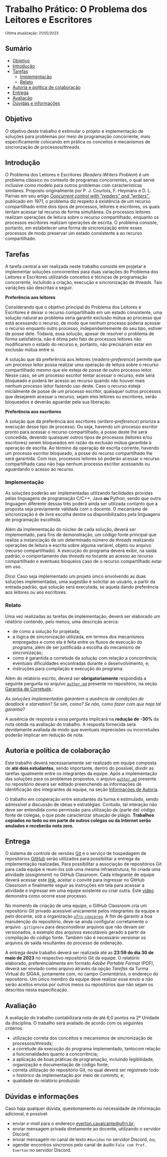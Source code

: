 # Trabalho Prático: O Problema dos Leitores e Escritores

<sub>Última atualização: 21/05/2023</sub>

## Sumário

- [Objetivo](#objetivo)
- [Introdução](#introdução)
- [Tarefas](#tarefas)
  - [Implementação](#implementação)
  - [Relato](#relato)
- [Autoria e política de colaboração](#autoria-e-política-de-colaboração)
- [Entrega](#entrega)
- [Avaliação](#avaliação)
- [Dúvidas e informações](#dúvidas-e-informações)

## Objetivo

O objetivo deste trabalho é estimular o projeto e implementação de soluções para problemas por meio de programação concorrente, mais especificamente colocando em prática os conceitos e mecanismos de sincronzação de processos/*threads*.

## Introdução

O Problema dos Leitores e Escritores (*Readers-Writers Problem*) é um problema clássico no contexto de programas concorrentes, o qual serve inclusive como modelo para outros problemas com características similares. Proposto originalmente por P. J. Courtois, F. Heymans e D. L. Parnas em seu artigo [*Concurrent control with "readers" and "writers"*](https://doi.org/10.1145/362759.362813), publicado em 1971, o problema diz respeito à existência de um recurso compartilhado entre dois tipos de processos, leitores e escritores, os quais tentam acessar tal recurso de forma simultânea. Os processos leitores realizam operações de leitura sobre o recurso compartilhado, enquanto os processos escritores realizam operações de escrita. O problema consiste, portanto, em estabelecer uma forma de sincronização entre esses processos de modo preservar um estado consistente a ao recurso compartilhado.

## Tarefas

A tarefa central a ser realizada neste trabalho consiste em projetar e implementar soluções concorrentes para duas variações do Problema dos Leitores e Escritores utilizando conceitos e técnicas de programação concorrente, incluindo a criação, execução e sincronização de *threads*. Tais variações são descritas a seguir.

**Preferência aos leitores**

Considerando que o objetivo principal do Problema dos Leitores e Escritores é deixar o recurso compartilhado em um estado consistente, uma solução natural ao problema seria garantir exclusão mútua ao processo que está acessando o recurso, de modo que nenhum processo poderia acessar o recurso enquanto outro processo, independentemente do seu tipo, estiver de posse dele. Todavia, essa solução, apesar de resolver o problema de forma satisfatória, não é ótima pelo fato de processos leitores não modificarem o estado do recurso e, portanto, não precisariam estar em exclusão mútua entre si.

A solução que dá preferência aos leitores (*readers-preference*) permite que um processo leitor possa realizar uma operação de leitura sobre o recurso compartilhado mesmo que ele esteja de posse de outro processo leitor. Nesse caso, se um processo escritor tentar acessar o recurso, este será bloqueado e poderá ter acesso ao recurso quando não houver mais nenhum processo leitor fazendo uso deste. Caso o recurso esteja inicialmente de posse de um processo escritor, quaisquer outros processos que desejarem acessar o recurso, sejam eles leitores ou escritores, serão bloqueados e deverão aguardar pela sua liberação.

**Preferência aos escritores**

A solução que dá preferência aos escritores (*writers-preference*) prioriza a execução desse tipo de processo. Ou seja, havendo um processo escritor pronto para acessar o recurso compartilhado, a posse deste lhe será concedida, devendo quaisquer outros tipos de processos (leitores e/ou escritores) serem bloqueados em razão da exclusão mútua garantida à operação de escrita. Ao término da operação de escrita corrente, havendo um processo escritor bloqueado, a posse do recurso compartilhado lhe será garantida. Com isso, processos leitores só poderão acessar o recurso compartilhado caso não haja nenhum processo escritor acessando ou aguardando o acesso ao recurso.

### Implementação

As soluções poderão ser implementadas utilizando facilidades providas pelas linguagens de programação C/C++, Java **ou** Python, sendo que outra linguagem diferente dessas três poderá ainda ser utilizada contanto que a proposta seja previamente validada com o docente. O mecanismo de sincronização é de livre escolha dentre os disponibilizados pela linguagens de programação escolhida.

Além da implementação do núcleo de cada solução, deverá ser implementado, para fins de demonstração, um código fonte principal que realize a instanciação de um determinado número de *threads* realizando operações de leitura e escrita sobre alguma variável, objeto ou arquivo (recurso compartilhado). A execução do programa deverá exibir, na saída padrão, o comportamento das *threads* no tocante ao acesso ao recurso compartilhado e eventuais bloqueios caso de o recurso compartilhado estar em uso.

*Dica:* Caso seja implementado um projeto único envolvendo as duas soluções implementadas, uma sugestão é solicitar ao usuário, a partir da entrada padrão, que solução será executada, se aquela dando preferência aos leitores ou aos escritores.

### Relato

Uma vez realizadas as tarefas de implementação, deverá ser elaborado um relatório contendo, pelo menos, uma descrição acerca:

- de como a solução foi projetada;
- a lógica de sincronização utilizada, em termos dos mecanismos empregados e como ela é feita entre os fluxos de execução do programa, além de ser justificada a escolha do mecanismo de sincronização;
- como é garantida a corretude da solução com relação a concorrência; eventuais dificuldades encontradas durante o desenvolvimento, e;
- instruções para compilação e execução do programa.

Além do relatório escrito, deverá ser **obrigatoriamente** respondida a seguinte pergunta no arquivo [`author.md`](https://github.com/ufrn-concprog/readers-writers/tree/master/author.md) presente no repositório, na seção [Garantia de Corretude](https://github.com/ufrn-concprog/readers-writer/tree/master/author.md#garantia-de-corretude).:

*As soluções implementadas garantem a ausência de condições de deadlock e starvation? Se sim, como? Se não, como fazer com que haja tal garantia?*

A ausência de resposta a essa pergunta implicará na **redução de -30%** da nota obtida na avaliação do trabalho. A resposta fornecida será devidamente avaliada de modo que eventuais imprecisões ou incorretudes poderão implicar em redução de nota.

## Autoria e política de colaboração

Este trabalho deverá necessariamente ser realizado em equipe composta de **até dois estudantes**, sendo importante, dentro do possível, dividir as tarefas igualmente entre os integrantes da equipe. Após a implementação das soluções para os problemas propostos, o arquivo [`author.md`](https://github.com/ufrn-concprog/readers-writers/tree/master/author.md) presente no repositório deverá ser editado preenchendo as informações de identificação dos integrantes da equipe, na seção [Informações de Autoria](https://github.com/ufrn-concprog/readers-writer/tree/master/author.md#identificação-de-autoria).

O trabalho em cooperação entre estudantes da turma é estimulado, sendo admissível a discussão de ideias e estratégias. Contudo, tal interação não deve ser entendida como permissão para utilização de (parte de) código fonte de colegas, o que pode caracterizar situação de plágio. **Trabalhos copiados no todo ou em parte de outros colegas ou da Internet serão anulados e receberão nota zero.**

## Entrega

O sistema de controle de versões [Git](https://git-scm.com) e o serviço de hospedagem de repositórios [GitHub](https://github.com) serão utilizados para possibilitar a entrega da implementação realizadas. Para possibilitar a associação de repositórios Git para cada equipe e reuni-los sob uma mesma infraestrutura, foi criada uma atividade (*assignment*) no GitHub Classroom. Cada integrante de equipe deverá acessar este [*link*](https://classroom.github.com/a/yUDknnfd), aceitar o convite para ingressar no GitHub Classroom e finalmente seguir as instruções em tela para acessar a atividade e ingressar em uma equipe existente ou criar outra. Este [vídeo](https://youtu.be/ObaFRGp_Eko) demonstra como ocorre esse processo.

No momento de criação de uma equipe, o GitHub Classroom cria um repositório Git privado acessível unicamente pelos integrantes da equipe e pelo docente, sob a organização [`ufrn-concprog`](https://github.com/ufrn-concprog). A fim de garantir a boa manutenção do repositório, deve-se ainda configurar corretamente o arquivo `.gitignore` para desconsiderar arquivos que não devam ser versionados, a exemplo dos arquivos executáveis gerado a partir da compilação do código fonte. Também não é necessário versionar os arquivos de saída resultantes do processo de ordenação.

A entrega deste trabalho deverá ser realizada até as **23:59 do dia 30 de maio de 2023** no respectivo repositório Git da equipe. O relatório elaborado, preferencialmente em formato *Adobe Portable Format* (PDF), deverá ser enviado como arquivo através da opção *Tarefas* da Turma Virtual do SIGAA, juntamente com, no campo *Comentários*, o endereço do repositório. Um único membro da equipe deve realizar esse envio e não serão aceitos envios por outros meios ou repositórios que não sejam os descritos nesta especificação.

## Avaliação

A avaliação do trabalho contabilizará nota de até 6,0 pontos na 2ª Unidade da disciplina. O trabalho será avaliado de acordo com os seguintes critérios:

- utilização correta dos conceitos e mecanismos de sincronização de processos/*threads*;
- a corretude da execução do programa implementado, tantocom relação a funcionalidades quanto a concorrência;
- a aplicação de boas práticas de programação, incluindo legibilidade, organização e documentação de código fonte;
- correta utilização do repositório Git, no qual deverá ser registrado todo o histórico da implementação por meio de *commits*, e;
- qualidade do relatório produzido

## Dúvidas e informações

Caso haja qualquer dúvida, questionamento ou necessidade de informação adicional, é possível:

- enviar *e-mail* para o endereço <everton.cavalcante@ufrn.br>;
- enviar mensagem privada diretamente ao docente, utilizando o servidor Discord;
- enviar mensagem no canal de texto `#duvidas` no servidor Discord, ou;
- agendar encontros síncronos pelo canal de áudio `Fale com Prof. Everton` no servidor Discord.
